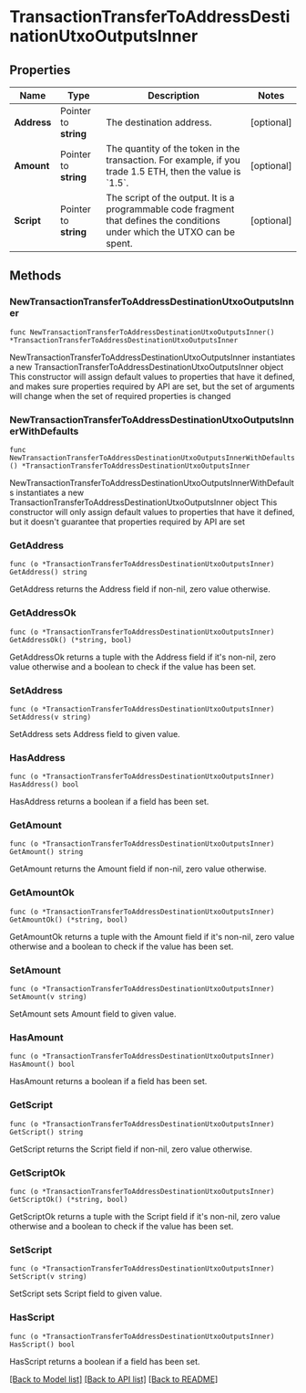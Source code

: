 # TransactionTransferToAddressDestinationUtxoOutputsInner

## Properties

Name | Type | Description | Notes
------------ | ------------- | ------------- | -------------
**Address** | Pointer to **string** | The destination address. | [optional] 
**Amount** | Pointer to **string** | The quantity of the token in the transaction. For example, if you trade 1.5 ETH, then the value is &#x60;1.5&#x60;.  | [optional] 
**Script** | Pointer to **string** | The script of the output. It is a programmable code fragment that defines the conditions under which the UTXO can be spent. | [optional] 

## Methods

### NewTransactionTransferToAddressDestinationUtxoOutputsInner

`func NewTransactionTransferToAddressDestinationUtxoOutputsInner() *TransactionTransferToAddressDestinationUtxoOutputsInner`

NewTransactionTransferToAddressDestinationUtxoOutputsInner instantiates a new TransactionTransferToAddressDestinationUtxoOutputsInner object
This constructor will assign default values to properties that have it defined,
and makes sure properties required by API are set, but the set of arguments
will change when the set of required properties is changed

### NewTransactionTransferToAddressDestinationUtxoOutputsInnerWithDefaults

`func NewTransactionTransferToAddressDestinationUtxoOutputsInnerWithDefaults() *TransactionTransferToAddressDestinationUtxoOutputsInner`

NewTransactionTransferToAddressDestinationUtxoOutputsInnerWithDefaults instantiates a new TransactionTransferToAddressDestinationUtxoOutputsInner object
This constructor will only assign default values to properties that have it defined,
but it doesn't guarantee that properties required by API are set

### GetAddress

`func (o *TransactionTransferToAddressDestinationUtxoOutputsInner) GetAddress() string`

GetAddress returns the Address field if non-nil, zero value otherwise.

### GetAddressOk

`func (o *TransactionTransferToAddressDestinationUtxoOutputsInner) GetAddressOk() (*string, bool)`

GetAddressOk returns a tuple with the Address field if it's non-nil, zero value otherwise
and a boolean to check if the value has been set.

### SetAddress

`func (o *TransactionTransferToAddressDestinationUtxoOutputsInner) SetAddress(v string)`

SetAddress sets Address field to given value.

### HasAddress

`func (o *TransactionTransferToAddressDestinationUtxoOutputsInner) HasAddress() bool`

HasAddress returns a boolean if a field has been set.

### GetAmount

`func (o *TransactionTransferToAddressDestinationUtxoOutputsInner) GetAmount() string`

GetAmount returns the Amount field if non-nil, zero value otherwise.

### GetAmountOk

`func (o *TransactionTransferToAddressDestinationUtxoOutputsInner) GetAmountOk() (*string, bool)`

GetAmountOk returns a tuple with the Amount field if it's non-nil, zero value otherwise
and a boolean to check if the value has been set.

### SetAmount

`func (o *TransactionTransferToAddressDestinationUtxoOutputsInner) SetAmount(v string)`

SetAmount sets Amount field to given value.

### HasAmount

`func (o *TransactionTransferToAddressDestinationUtxoOutputsInner) HasAmount() bool`

HasAmount returns a boolean if a field has been set.

### GetScript

`func (o *TransactionTransferToAddressDestinationUtxoOutputsInner) GetScript() string`

GetScript returns the Script field if non-nil, zero value otherwise.

### GetScriptOk

`func (o *TransactionTransferToAddressDestinationUtxoOutputsInner) GetScriptOk() (*string, bool)`

GetScriptOk returns a tuple with the Script field if it's non-nil, zero value otherwise
and a boolean to check if the value has been set.

### SetScript

`func (o *TransactionTransferToAddressDestinationUtxoOutputsInner) SetScript(v string)`

SetScript sets Script field to given value.

### HasScript

`func (o *TransactionTransferToAddressDestinationUtxoOutputsInner) HasScript() bool`

HasScript returns a boolean if a field has been set.


[[Back to Model list]](../README.md#documentation-for-models) [[Back to API list]](../README.md#documentation-for-api-endpoints) [[Back to README]](../README.md)


